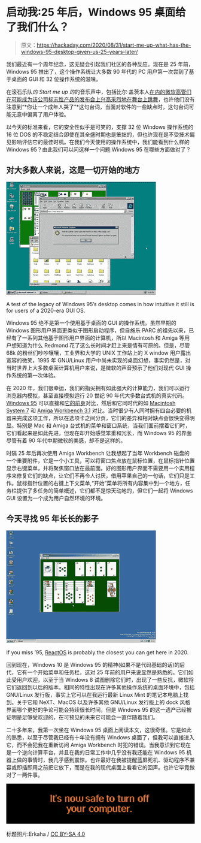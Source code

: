 # 启动我:25 年后，Windows 95 桌面给了我们什么？

> 原文：<https://hackaday.com/2020/08/31/start-me-up-what-has-the-windows-95-desktop-given-us-25-years-later/>

我们最近有一个周年纪念，这无疑会引起我们社区的各种反应。现在是 25 年前，Windows 95 推出了，这个操作系统让大多数 90 年代的 PC 用户第一次尝到了基于桌面的 GUI 和 32 位操作系统的滋味。

在滚石乐队*的 Start me up 的*的音乐声中，包括比尔·盖茨本人[在内的微软高管们在可能成为该公司标志性产品的发布会上兴高采烈地在舞台上跳舞](https://www.youtube.com/watch?v=lAkuJXGldrM)，也许他们没有注意到“*你让一个成年人哭了”*这句台词，当面对软件的一些缺点时，这句台词可能无意中偏离了用户体验。

以今天的标准来看，它的安全性似乎是可笑的，支撑 32 位 Windows 操作系统的 16 位 DOS 的不稳定结合即使在其全盛时期也是笨拙的，但也许现在是不受技术偏见影响评估它的最佳时机。在我们今天使用的操作系统中，我们能看到什么样的 Windows 95？由此我们可以问这样一个问题:Windows 95 在哪些方面做对了？

## 对大多数人来说，这是一切开始的地方

[![Windows 95's desktop](img/45ba2f5884824a037056e00683b5edc0.png)](https://hackaday.com/wp-content/uploads/2020/08/win95-screenshot.jpg)

A test of the legacy of Windows 95’s desktop comes in how intuitive it still is for users of a 2020-era GUI OS.

Windows 95 绝不是第一个使用基于桌面的 GUI 的操作系统。虽然早期的 Windows 图形用户界面更类似于图形启动程序，但自施乐 PARC 的祖先以来，已经有了一系列其他基于图形用户界面的计算机，所以 Macintosh 和 Amiga 等用户想知道为什么 Redmond 花了这么长时间才赶上来是情有可原的。但是，尽管 68k 的粉丝们吵吵嚷嚷，工业界和大学的 UNIX 工作站上的 X window 用户露出宽容的微笑，1995 年 GNU/Linux 用户中尚未实现的桌面幻想，事实仍然是，对当时世界上大多数桌面计算机用户来说，是微软的声音预示了他们对现代 GUI 操作系统的第一次体验。

在 2020 年，我们很幸运，我们的指尖拥有如此强大的计算能力，我们可以运行浏览器内模拟，甚至直接模拟运行 20 世纪 90 年代大多数台式机的真实代码。 [Windows 95](https://copy.sh/v86/?profile=windows95) 可以直接和[它的前身](https://www.pcjs.org/software/pcx86/sys/windows/3.10/)对比，然后和它同时代的如 [Macintosh System 7](http://jamesfriend.com.au/pce-js/) 和 [Amiga Workbench 3.1](https://www.taws.ch/WB.html) 对比。当时很少有人同时拥有四台必要的机器来完成这项工作，所以在选项卡之间分页，它们的差异和相对缺点会很快变得明显。特别是 Mac 和 Amiga 台式机的菜单和窗口系统，当我们面前摆着它们时，它们看起来是如此先进，但现在却开始感觉笨重和冗长，而 Windows 95 的界面尽管有着 90 年代中期微软的美感，却不是这样的。

时隔 25 年后再次使用 Amiga Workbench 让我想起了当年 Workbench 磁盘的一个重要附件，它是一个小工具，可以将窗口焦点放在鼠标位置，在鼠标指针位置显示右键菜单，并将聚焦窗口放在最前面。好的图形用户界面不需要用一个实用程序来修复它们的缺点，让它们不再令人讨厌，借用苹果自己的一句话，它们只是工作。鼠标指针位置的右键上下文菜单,“开始”菜单将所有内容集中到一个地方，任务栏提供了多任务的简单概述，它们都不是惊天动地的，但它们一起将 Windows GUI 设置为一个成为用户自然环境的环境。

## 今天寻找 95 年长长的影子

[![If you miss '95, ReactOS is probably the closest you can get here in 2020.](img/9a1b48d54b845242935f28dd2d84ea9e.png)](https://hackaday.com/wp-content/uploads/2020/04/reactos-desktop.jpg)

If you miss ’95, [ReactOS](https://hackaday.com/2020/04/27/reactos-dipping-a-toe-in-a-millennium-era-open-source-dream/) is probably the closest you can get here in 2020.

回到现在，Windows 10 是 Windows 95 的精神(如果不是代码基础的话)的后代，它有一个开始菜单和任务栏，这对 25 年前的用户来说显然是熟悉的。它们如此受用户欢迎，以至于当 Windows 8 试图删除它们时，出现了一些反抗，微软将它们返回到以后的版本。相同的特性出现在许多其他操作系统的桌面环境中，包括 GNU/Linux 发行版，事实上它可以在我运行最新 Linux Mint 的笔记本电脑上找到。关于它和 NeXT、MacOS 以及许多其他 GNU/Linux 发行版上的 dock 风格界面哪个更好的争论可能会持续很长时间，但是 Windows 95 的这一遗产已经被证明是足够受欢迎的，在可预见的未来它可能会一直伴随着我们。

二十多年来，我第一次坐在 Windows 95 桌面上阅读本文，这很奇怪。它是如此的熟悉，以至于尽管我已经有十年没有拥有 Windows 桌面了，但我可以直接进入它，而不会犯我在重新访问 Amiga Workbench 时犯的错误。当我意识到它现在是一个逆向计算平台，并且在我的日常工作中几乎没有我还能在 Windows 95 机器上做的事情时，我几乎感到震惊。也许最好在我被提醒蓝屏死机、驱动程序不兼容或即插即用之前把它放下，而是在我的现代桌面上看看它的回声。也许它毕竟做对了一两件事。

[![It's now safe to turn off your computer, the Windows 95 end screen.](img/ac1e0f661045c81aa52e0620f2f16f32.png)](https://hackaday.com/wp-content/uploads/2020/08/win95-shutdown.jpg)

标题图片:Erkaha / [CC BY-SA 4.0](https://commons.wikimedia.org/wiki/File:Windows-95-Update-wrapping-german.jpg)